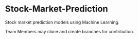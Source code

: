 # Stock-Market-Prediction
Stock market prediction models using Machine Learning.

Team Members may clone and create branches for contribution.
